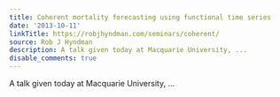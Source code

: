 ```yaml
---
title: Coherent mortality forecasting using functional time series
date: '2013-10-11'
linkTitle: https://robjhyndman.com/seminars/coherent/
source: Rob J Hyndman
description: A talk given today at Macquarie University, ...
disable_comments: true
---
```

A talk given today at Macquarie University, ...